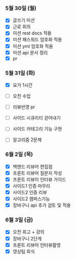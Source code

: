 ### 5월 30일 (월)
- [x] 글쓰기 미션
- [x] 근로 회의
- [x] 미션 rest docs 적용
- [x] 미션 패스워드 암호화 적용
- [x] 미션 yml 암호화 적용
- [x] 미션 api 문서 정리
- [x] pr

### 5월 31일 (화)
- [x] 요가 1시간
- [ ] 오전 수업
- [ ] 리뷰반영 pr
- [ ] 사이드 시큐리티 걷어내기
- [ ] 사이드 카테고리 기능 구현
- [ ] 알고리즘 2문제


### 6월 2일 (목)
- [x] 백엔드 리뷰어 편집점
- [x] 프론트 리뷰어 질문지 작성
- [x] 프론트 리뷰이 인터뷰 가이드
- [x] 사이드1 인증 마무리
- [x] 사이드2 인증 리뷰
- [x] 사이드2 캠퍼스기능
- [x] 장바구니 api 추가 검토 및 적용

### 6월 3일 (금)
- [x] 오전 회고 + 강의
- [x] 장바구니 2단계
- [x] 프론트 리뷰어 인터뷰촬영
- [x] 영상팀 회식
